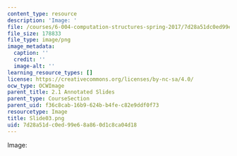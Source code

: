 ```yaml
---
content_type: resource
description: 'Image: '
file: /courses/6-004-computation-structures-spring-2017/7d28a51dc0ed99e68a860d1c8ca04d18_Slide03.png
file_size: 178833
file_type: image/png
image_metadata:
  caption: ''
  credit: ''
  image-alt: ''
learning_resource_types: []
license: https://creativecommons.org/licenses/by-nc-sa/4.0/
ocw_type: OCWImage
parent_title: 2.1 Annotated Slides
parent_type: CourseSection
parent_uid: f36c8cab-16b9-624b-b4fe-c82e9ddf0f73
resourcetype: Image
title: Slide03.png
uid: 7d28a51d-c0ed-99e6-8a86-0d1c8ca04d18
---
```

Image: 